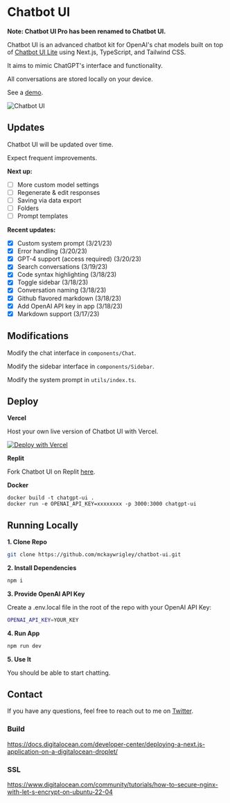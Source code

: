 # Chatbot UI

**Note: Chatbot UI Pro has been renamed to Chatbot UI.**

Chatbot UI is an advanced chatbot kit for OpenAI's chat models built on top of [Chatbot UI Lite](https://github.com/mckaywrigley/chatbot-ui-lite) using Next.js, TypeScript, and Tailwind CSS.

It aims to mimic ChatGPT's interface and functionality.

All conversations are stored locally on your device.

See a [demo](https://twitter.com/mckaywrigley/status/1636103188733640704).

![Chatbot UI](./public/screenshot.png)

## Updates

Chatbot UI will be updated over time.

Expect frequent improvements.

**Next up:**

- [ ] More custom model settings
- [ ] Regenerate & edit responses
- [ ] Saving via data export
- [ ] Folders
- [ ] Prompt templates

**Recent updates:**

- [x] Custom system prompt (3/21/23)
- [x] Error handling (3/20/23)
- [x] GPT-4 support (access required) (3/20/23)
- [x] Search conversations (3/19/23)
- [x] Code syntax highlighting (3/18/23)
- [x] Toggle sidebar (3/18/23)
- [x] Conversation naming (3/18/23)
- [x] Github flavored markdown (3/18/23)
- [x] Add OpenAI API key in app (3/18/23)
- [x] Markdown support (3/17/23)

## Modifications

Modify the chat interface in `components/Chat`.

Modify the sidebar interface in `components/Sidebar`.

Modify the system prompt in `utils/index.ts`.

## Deploy

**Vercel**

Host your own live version of Chatbot UI with Vercel.

[![Deploy with Vercel](https://vercel.com/button)](https://vercel.com/new/clone?repository-url=https%3A%2F%2Fgithub.com%2Fmckaywrigley%2Fchatbot-ui)

**Replit**

Fork Chatbot UI on Replit [here](https://replit.com/@MckayWrigley/chatbot-ui-pro?v=1).

**Docker**

```shell
docker build -t chatgpt-ui .
docker run -e OPENAI_API_KEY=xxxxxxxx -p 3000:3000 chatgpt-ui
```

## Running Locally

**1. Clone Repo**

```bash
git clone https://github.com/mckaywrigley/chatbot-ui.git
```

**2. Install Dependencies**

```bash
npm i
```

**3. Provide OpenAI API Key**

Create a .env.local file in the root of the repo with your OpenAI API Key:

```bash
OPENAI_API_KEY=YOUR_KEY
```

**4. Run App**

```bash
npm run dev
```

**5. Use It**

You should be able to start chatting.

## Contact

If you have any questions, feel free to reach out to me on [Twitter](https://twitter.com/mckaywrigley).


### Build
https://docs.digitalocean.com/developer-center/deploying-a-next.js-application-on-a-digitalocean-droplet/


### SSL
https://www.digitalocean.com/community/tutorials/how-to-secure-nginx-with-let-s-encrypt-on-ubuntu-22-04